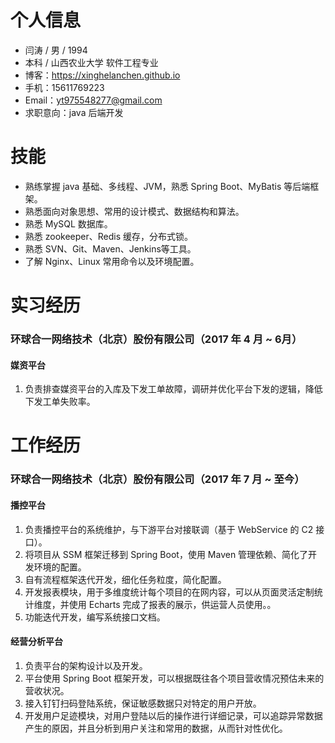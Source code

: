 # 个人信息

* 闫涛 / 男 / 1994
* 本科 / 山西农业大学 软件工程专业
* 博客：https://xinghelanchen.github.io
* 手机：15611769223
* Email：yt975548277@gmail.com
* 求职意向：java 后端开发

# 技能

- 熟练掌握 java 基础、多线程、JVM，熟悉 Spring Boot、MyBatis 等后端框架。
- 熟悉面向对象思想、常用的设计模式、数据结构和算法。
- 熟悉 MySQL 数据库。
- 熟悉 zookeeper、Redis 缓存，分布式锁。
- 熟悉 SVN、Git、Maven、Jenkins等工具。
- 了解 Nginx、Linux 常用命令以及环境配置。

# 实习经历

### 环球合一网络技术（北京）股份有限公司（2017 年 4 月 ~ 6月）

#### 媒资平台

1. 负责排查媒资平台的入库及下发工单故障，调研并优化平台下发的逻辑，降低下发工单失败率。

# 工作经历

### 环球合一网络技术（北京）股份有限公司（2017 年 7 月 ~ 至今）

#### 播控平台

1. 负责播控平台的系统维护，与下游平台对接联调（基于 WebService 的 C2 接口）。
2. 将项目从 SSM 框架迁移到 Spring Boot，使用 Maven 管理依赖、简化了开发环境的配置。
3. 自有流程框架迭代开发，细化任务粒度，简化配置。
4. 开发报表模块，用于多维度统计每个项目的在网内容，可以从页面灵活定制统计维度，并使用 Echarts 完成了报表的展示，供运营人员使用。。
5. 功能迭代开发，编写系统接口文档。

#### 经营分析平台

1. 负责平台的架构设计以及开发。
2. 平台使用 Spring Boot 框架开发，可以根据既往各个项目营收情况预估未来的营收状况。
3. 接入钉钉扫码登陆系统，保证敏感数据只对特定的用户开放。
4. 开发用户足迹模块，对用户登陆以后的操作进行详细记录，可以追踪异常数据产生的原因，并且分析到用户关注和常用的数据，从而针对性优化。
